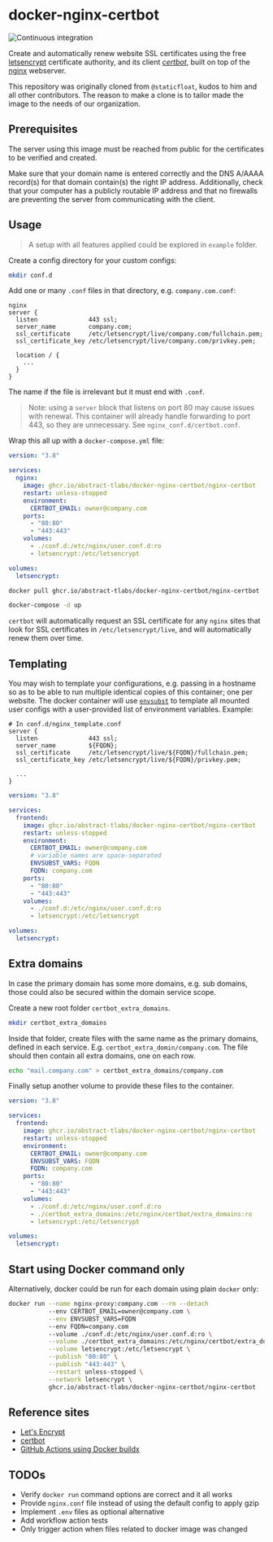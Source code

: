 # docker-nginx-certbot

![Continuous integration](https://github.com/abstract-tlabs/docker-nginx-certbot/workflows/ci/badge.svg?branch=master)

Create and automatically renew website SSL certificates using the free [letsencrypt](https://letsencrypt.org/) certificate authority, and its client [_certbot_](https://certbot.eff.org/), built on top of the [nginx](https://www.nginx.com/) webserver.

This repository was originally cloned from `@staticfloat`, kudos to him and all other contributors. The reason to make a clone is to tailor made the image to the needs of our organization.

## Prerequisites

The server using this image must be reached from public for the certificates to be verified and created.

Make sure that your domain name is entered correctly and the DNS A/AAAA record(s) for that domain contain(s) the right IP address. Additionally, check that your computer has a publicly routable IP address and that no firewalls are preventing the server from communicating with the client.

## Usage

> A setup with all features applied could be explored in `example` folder.

Create a config directory for your custom configs:

```sh
mkdir conf.d
```

Add one or many `.conf` files in that directory, e.g. `company.com.conf`:

```nginx
nginx
server {
  listen              443 ssl;
  server_name         company.com;
  ssl_certificate     /etc/letsencrypt/live/company.com/fullchain.pem;
  ssl_certificate_key /etc/letsencrypt/live/company.com/privkey.pem;

  location / {
    ...
  }
}
```

The name if the file is irrelevant but it must end with `.conf`.

> Note: using a `server` block that listens on port 80 may cause issues with renewal. This container will already handle forwarding to port 443, so they are unnecessary. See `nginx_conf.d/certbot.conf`.

Wrap this all up with a `docker-compose.yml` file:

```yml
version: "3.8"

services:
  nginx:
    image: ghcr.io/abstract-tlabs/docker-nginx-certbot/nginx-certbot
    restart: unless-stopped
    environment:
      CERTBOT_EMAIL: owner@company.com
    ports:
      - "80:80"
      - "443:443"
    volumes:
      - ./conf.d:/etc/nginx/user.conf.d:ro
      - letsencrypt:/etc/letsencrypt

volumes:
  letsencrypt:
```

```sh
docker pull ghcr.io/abstract-tlabs/docker-nginx-certbot/nginx-certbot
```

```sh
docker-compose -d up
```

`certbot` will automatically request an SSL certificate for any `nginx` sites that look for SSL certificates in `/etc/letsencrypt/live`, and will automatically renew them over time.

## Templating

You may wish to template your configurations, e.g. passing in a hostname so as to be able to run multiple identical copies of this container; one per website. The docker container will use [`envsubst`](https://www.gnu.org/software/gettext/manual/html_node/envsubst-Invocation.html) to template all mounted user configs with a user-provided list of environment variables. Example:

```nginx
# In conf.d/nginx_template.conf
server {
  listen              443 ssl;
  server_name         ${FQDN};
  ssl_certificate     /etc/letsencrypt/live/${FQDN}/fullchain.pem;
  ssl_certificate_key /etc/letsencrypt/live/${FQDN}/privkey.pem;

  ...
}
```

```yml
version: "3.8"

services:
  frontend:
    image: ghcr.io/abstract-tlabs/docker-nginx-certbot/nginx-certbot
    restart: unless-stopped
    environment:
      CERTBOT_EMAIL: owner@company.com
      # variable names are space-separated
      ENVSUBST_VARS: FQDN
      FQDN: company.com
    ports:
      - "80:80"
      - "443:443"
    volumes:
      - ./conf.d:/etc/nginx/user.conf.d:ro
      - letsencrypt:/etc/letsencrypt

volumes:
  letsencrypt:
```

## Extra domains

In case the primary domain has some more domains, e.g. sub domains, those could also be secured within the domain service scope.

Create a new root folder `certbot_extra_domains`.

```sh
mkdir certbot_extra_domains
```

Inside that folder, create files with the same name as the primary domains, defined in each service. E.g. `certbot_extra_domin/company.com`. The file should then contain all extra domains, one on each row.

```sh
echo "mail.company.com" > certbot_extra_domains/company.com
```

Finally setup another volume to provide these files to the container.

```yml
version: "3.8"

services:
  frontend:
    image: ghcr.io/abstract-tlabs/docker-nginx-certbot/nginx-certbot
    restart: unless-stopped
    environment:
      CERTBOT_EMAIL: owner@company.com
      ENVSUBST_VARS: FQDN
      FQDN: company.com
    ports:
      - "80:80"
      - "443:443"
    volumes:
      - ./conf.d:/etc/nginx/user.conf.d:ro
      - ./certbot_extra_domains:/etc/nginx/certbot/extra_domains:ro
      - letsencrypt:/etc/letsencrypt

volumes:
  letsencrypt:
```

## Start using Docker command only

Alternatively, docker could be run for each domain using plain `docker` only:

```sh
docker run --name nginx-proxy:company.com --rm --detach
           --env CERTBOT_EMAIL=owner@company.com \
           --env ENVSUBST_VARS=FQDN
           --env FQDN=company.com
           --volume ./conf.d:/etc/nginx/user.conf.d:ro \
           --volume ./certbot_extra_domains:/etc/nginx/certbot/extra_domains:ro \
           --volume letsencrypt:/etc/letsencrypt \
           --publish "80:80" \
           --publish "443:443" \
           --restart unless-stopped \
           --network letsencrypt \
           ghcr.io/abstract-tlabs/docker-nginx-certbot/nginx-certbot
```

## Reference sites

- [Let's Encrypt](https://letsencrypt.org/)
- [certbot](https://certbot.eff.org/)
- [GitHub Actions using Docker buildx](https://github.com/marketplace/actions/build-and-push-docker-images#usage)

## TODOs

- Verify `docker run` command options are correct and it all works
- Provide `nginx.conf` file instead of using the default config to apply gzip
- Implement `.env` files as optional alternative
- Add workflow action tests
- Only trigger action when files related to docker image was changed
